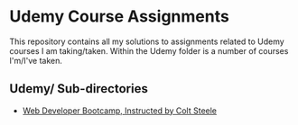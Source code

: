 # Udemy Course Assignments
This repository contains all my solutions to assignments related to Udemy courses I am taking/taken. Within the Udemy folder is a number of courses I'm/I've taken.

## Udemy/ Sub-directories
- [Web Developer Bootcamp, Instructed by Colt Steele](https://www.udemy.com/the-web-developer-bootcamp/)
